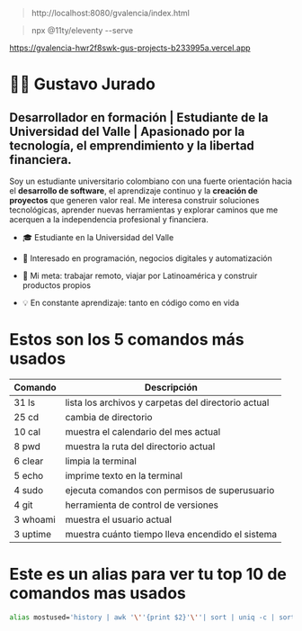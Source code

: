 > http://localhost:8080/gvalencia/index.html
<!-- Comando para poder crear un servidor local -->
> npx @11ty/eleventy --serve
<!-- probando un servidor con vercel  -->
https://gvalencia-hwr2f8swk-gus-projects-b233995a.vercel.app

# 👨‍💻 Gustavo Jurado
## Desarrollador en formación | Estudiante de la Universidad del Valle | Apasionado por la tecnología, el emprendimiento y la libertad financiera.

Soy un estudiante universitario colombiano con una fuerte orientación hacia el **desarrollo de software**, el aprendizaje continuo y la **creación de proyectos** que generen valor real. Me interesa construir soluciones tecnológicas, aprender nuevas herramientas y explorar caminos que me acerquen a la independencia profesional y financiera.

- 🎓 Estudiante en la Universidad del Valle

- 🧩 Interesado en programación, negocios digitales y automatización

- 🚀 Mi meta: trabajar remoto, viajar por Latinoamérica y construir productos propios

- 💡 En constante aprendizaje: tanto en código como en vida
  
# Estos son los 5 comandos más usados
|Comando | Descripción |
|--------| ------------|
|31 ls |lista los archivos y carpetas del directorio actual|
|25 cd |cambia de directorio|
|10 cal |muestra el calendario del mes actual|
|8 pwd | muestra la ruta del directorio actual|
|6 clear |limpia la terminal|
|5 echo | imprime texto en la terminal|
|4 sudo |ejecuta comandos con permisos de superusuario|
|4 git | herramienta de control de versiones|
|3 whoami |muestra el usuario actual|
|3 uptime  |muestra cuánto tiempo lleva encendido el sistema|

# Este es un alias para ver tu top 10 de comandos mas usados

 ```bash
 alias mostused='history | awk '\''{print $2}'\''| sort | uniq -c | sort -nr | head -n 10'
 ```

